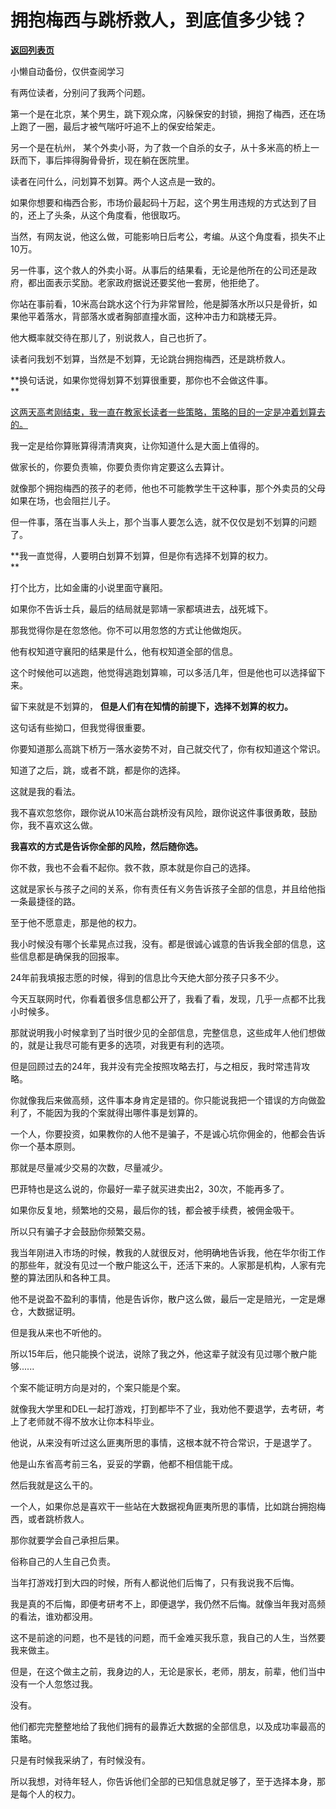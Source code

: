 # 拥抱梅西与跳桥救人，到底值多少钱？

[**返回列表页**](/gzh/记忆承载3)

小懒自动备份，仅供查阅学习

有两位读者，分别问了我两个问题。

第一个是在北京，某个男生，跳下观众席，闪躲保安的封锁，拥抱了梅西，还在场上跑了一圈，最后才被气喘吁吁追不上的保安给架走。

另一个是在杭州， 某个外卖小哥，为了救一个自杀的女子，从十多米高的桥上一跃而下，事后摔得胸骨骨折，现在躺在医院里。

读者在问什么，问划算不划算。两个人这点是一致的。  

如果你想要和梅西合影，市场价最起码十万起，这个男生用违规的方式达到了目的，还上了头条，从这个角度看，他很取巧。  

当然，有网友说，他这么做，可能影响日后考公，考编。从这个角度看，损失不止10万。

另一件事，这个救人的外卖小哥。从事后的结果看，无论是他所在的公司还是政府，都出面表示奖励。老家政府据说还要奖他一套房，他拒绝了。

你站在事前看，10米高台跳水这个行为非常冒险，他是脚落水所以只是骨折，如果他平着落水，背部落水或者胸部直撞水面，这种冲击力和跳楼无异。  

他大概率就交待在那儿了，别说救人，自己也折了。

读者问我划不划算，当然是不划算，无论跳台拥抱梅西，还是跳桥救人。  

 **换句话说，如果你觉得划算不划算很重要，那你也不会做这件事。  
**

[这两天高考刚结束，我一直在教家长读者一些策略，策略的目的一定是冲着划算去的。  
](http://mp.weixin.qq.com/s?__biz=MzU0MjYwNDU2Mw==&mid=2247511360&idx=1&sn=653631e75e60e3e9abf30711027ea51e&chksm=fb1ac13ccc6d482a6fbd6efcf0d4e3036391c4a5fcfa007c7e4d5f2ca5072da1f20eee62388d&scene=21#wechat_redirect)

我一定是给你算账算得清清爽爽，让你知道什么是大面上值得的。  

做家长的，你要负责嘛，你要负责你肯定要这么去算计。  

就像那个拥抱梅西的孩子的老师，他也不可能教学生干这种事，那个外卖员的父母如果在场，也会阻拦儿子。

但一件事，落在当事人头上，那个当事人要怎么选，就不仅仅是划不划算的问题了。  

 **我一直觉得，人要明白划算不划算，但是你有选择不划算的权力。  
**

打个比方，比如金庸的小说里面守襄阳。  

如果你不告诉士兵，最后的结局就是郭靖一家都填进去，战死城下。

那我觉得你是在忽悠他。你不可以用忽悠的方式让他做炮灰。  

他有权知道守襄阳的结果是什么，他有权知道全部的信息。

这个时候他可以逃跑，他觉得逃跑划算嘛，可以多活几年，但是他也可以选择留下来。  

留下来就是不划算的， **但是人们有在知情的前提下，选择不划算的权力。**  

这句话有些拗口，但我觉得很重要。

你要知道那么高跳下桥万一落水姿势不对，自己就交代了，你有权知道这个常识。  

知道了之后，跳，或者不跳，都是你的选择。  

这就是我的看法。  

我不喜欢忽悠你，跟你说从10米高台跳桥没有风险，跟你说这件事很勇敢，鼓励你，我不喜欢这么做。  

 **我喜欢的方式是告诉你全部的风险，然后随你选。**

你不救，我也不会看不起你。救不救，原本就是你自己的选择。  

这就是家长与孩子之间的关系，你有责任有义务告诉孩子全部的信息，并且给他指一条最捷径的路。  

至于他不愿意走，那是他的权力。

我小时候没有哪个长辈晃点过我，没有。都是很诚心诚意的告诉我全部的信息，这些信息都是确保我的回报率。  

24年前我填报志愿的时候，得到的信息比今天绝大部分孩子只多不少。

今天互联网时代，你看着很多信息都公开了，我看了看，发现，几乎一点都不比我小时候多。

那就说明我小时候拿到了当时很少见的全部信息，完整信息，这些成年人他们想做的，就是让我尽可能有更多的选项，对我更有利的选项。  

但是回顾过去的24年，我并没有完全按照攻略去打，与之相反，我时常违背攻略。  

你就像我后来做高频，这件事本身肯定是错的。你只能说我把一个错误的方向做盈利了，不能因为我的个案就得出哪件事是划算的。  

一个人，你要投资，如果教你的人他不是骗子，不是诚心坑你佣金的，他都会告诉你一个基本原则。  

那就是尽量减少交易的次数，尽量减少。

巴菲特也是这么说的，你最好一辈子就买进卖出2，30次，不能再多了。  

如果你反复地，频繁地的交易，最后你的钱，都会被手续费，被佣金吸干。

所以只有骗子才会鼓励你频繁交易。  

我当年刚进入市场的时候，教我的人就很反对，他明确地告诉我，他在华尔街工作的那些年，就没有见过一个散户能这么干，还活下来的。人家那是机构，人家有完整的算法团队和各种工具。

他不是说盈不盈利的事情，他是告诉你，散户这么做，最后一定是赔光，一定是爆仓，大数据证明。

但是我从来也不听他的。  

所以15年后，他只能换个说法，说除了我之外，他这辈子就没有见过哪个散户能够......  

个案不能证明方向是对的，个案只能是个案。  

就像我大学里和DEL一起打游戏，打到都毕不了业，我劝他不要退学，去考研，考上了老师就不得不放水让你本科毕业。  

他说，从来没有听过这么匪夷所思的事情，这根本就不符合常识，于是退学了。  

他是山东省高考前三名，妥妥的学霸，他都不相信能干成。

然后我就是这么干的。  

一个人，如果你总是喜欢干一些站在大数据视角匪夷所思的事情，比如跳台拥抱梅西，或者跳桥救人。  

那你就要学会自己承担后果。  

俗称自己的人生自己负责。  

当年打游戏打到大四的时候，所有人都说他们后悔了，只有我说我不后悔。  

我是真的不后悔，即便考研考不上，即便退学，我仍然不后悔。就像当年我对高频的看法，谁劝都没用。

这不是前途的问题，也不是钱的问题，而千金难买我乐意，我自己的人生，当然要我来做主。

但是，在这个做主之前，我身边的人，无论是家长，老师，朋友，前辈，他们当中没有一个人忽悠过我。

没有。  

他们都完完整整地给了我他们拥有的最靠近大数据的全部信息，以及成功率最高的策略。

只是有时候我采纳了，有时候没有。

所以我想，对待年轻人，你告诉他们全部的已知信息就足够了，至于选择本身，那是每个人的权力。

